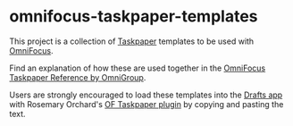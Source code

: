 # omnifocus-taskpaper-templates

This project is a collection of [Taskpaper](https://taskpaper.com) templates to be used with [OmniFocus](https://omnigroup.com/omnifocus/). 

Find an explanation of how these are used together in the [OmniFocus Taskpaper Reference by OmniGroup](https://support.omnigroup.com/omnifocus-taskpaper-reference/).

Users are strongly encouraged to load these templates into the [Drafts app](https://getdrafts.com) with Rosemary Orchard's [OF Taskpaper plugin](https://actions.getdrafts.com/g/1F6) by copying and pasting the text.

